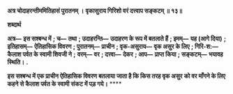 **अत्र चोदाहरन्तीममितिहासं पुरातनम् ।** **वृकासुराय गिरिशो वरं दत्त्वाप सङ्कटम् ॥ १३॥** 

**शब्दार्थ** 

**अत्र—** **इस सश्बन्ध में** **; च—** **तथा** **; उदाहरन्ति—** **उदाहरण के रूप में बतलाते हैं** **; इमम्—** **यह (आगे दिया)** **; इतिहासम्—** **ऐतिहासिक विवरण** **; पुरातनम्—** **प्राचीन** **; वृक-असुराय—** **वृक असुर के लिए** **; गिरि-श:—** **कैलाश पर्वत के स्वामी शिवजी ने** **;** **वरम्—** **वर** **; दत्त्वा—** **देकर** **; आप—** **प्राप्त किया** **; सङ्कटम्—** **भयावह स्थिति।** **.** 

**इस सश्बन्ध में एक प्राचीन ऐतिहासिक विवरण बतलाया जाता है कि किस तरह वृक असुर** **को वर माँगने के लिए कहने से कैलाश पर्वत के स्वामी संकट में पड़ गये।** **** 